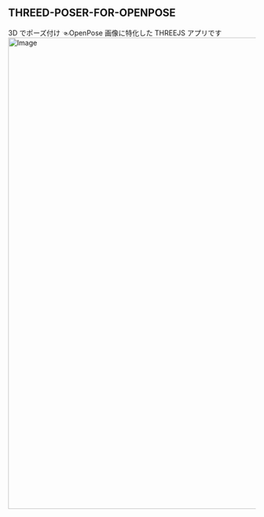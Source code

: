 ## THREED-POSER-FOR-OPENPOSE

3D でポーズ付け ☜OpenPose 画像に特化した THREEJS アプリです
<img width="960" alt="Image" src="https://github.com/user-attachments/assets/0a7634fd-f72a-454e-bccf-b425154055d8" />
